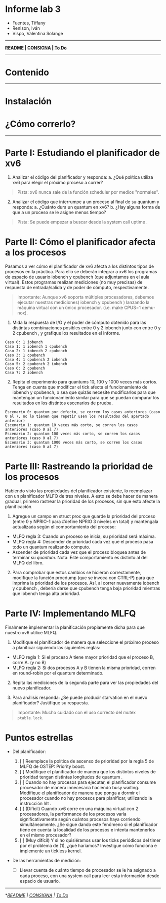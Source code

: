 # Informe lab 3

- Fuentes, Tiffany
- Renison, Iván
- Vispo, Valentina Solange

---

**[README](README.md) | [CONSIGNA](consigna.md) | [To Do](todo.md)**

---

# Contenido

---

# Instalación

# ¿Cómo correrlo?

---

# Parte I: Estudiando el planificador de xv6

1. Analizar el código del planificador y responda:
a. ¿Qué política utiliza xv6 para elegir el próximo proceso a correr?

> Pista: xv6 nunca sale de la función scheduler por medios "normales".

2. Analizar el código que interrumpe a un proceso al final de su quantum y responda:
a. ¿Cuánto dura un quantum en xv6?
b. ¿Hay alguna forma de que a un proceso se le asigne menos tiempo?

> Pista: Se puede empezar a buscar desde la system call uptime .

# Parte II: Cómo el planificador afecta a los procesos

Pasamos a ver cómo el planificador de xv6 afecta a los distintos tipos de procesos en la práctica. Para ello se deberán integrar a xv6 los programas de espacio de
usuario iobench y cpubench (que adjuntamos en el aula virtual). Estos programas realizan mediciones (no muy precisas) de respuesta de entrada/salida y de
poder de cómputo, respectivamente.

> Importante: Aunque xv6 soporta múltiples procesadores, debemos ejecutar nuestras mediciones( iobench y cpubench ) lanzando la máquina virtual con un único procesador. (i.e. make CPUS=1 qemu-nox).

1. Mida la respuesta de I/O y el poder de cómputo obtenido para las distintas combinaciones posibles entre 0 y 2 iobench junto con entre 0 y 2 cpubench , y
grafique los resultados en el informe.

```
Caso 0: 1 iobench
Caso 1: 1 iobench 1 cpubench
Caso 2: 1 iobench 2 cpubench
Caso 3: 1 cpubench
Caso 4: 1 cpubench 2 iobench
Caso 5: 2 cpubench 2 iobench
Caso 6: 2 cpubench
Caso 7: 2 iobench
```

2. Repita el experimento para quantums 10, 100 y 1000 veces más cortos. Tenga en cuenta que modificar el tick afecta el funcionamiento de iobench y cpubench, o sea que quizás necesite modificarlos para que mantengan un funcionamiento similar para que se puedan comparar los resultados en los distintos escenarios de prueba.

```
Escenario 0: quantum por defecto, se corren los casos anteriores (caso 0 al 7, no lo tienen que repetir usen los resultados del apartado anterior)
Escenario 1: quantum 10 veces más corto, se corren los casos anteriores (caso 0 al 7)
Escenario 2: quantum 100 veces más corto, se corren los casos anteriores (caso 0 al 7)
Escenario 3: quantum 1000 veces más corto, se corren los casos anteriores (caso 0 al 7)
```

# Parte III: Rastreando la prioridad de los procesos

Habiendo visto las propiedades del planificador existente, lo reemplazar con un planificador MLFQ de tres niveles. A esto se debe hacer de manera gradual, primero
rastrear la prioridad de los procesos, sin que esto afecte la planificación.

1. Agregue un campo en struct proc que guarde la prioridad del proceso (entre 0 y NPRIO-1 para #define NPRIO 3 niveles en total) y manténgala
actualizada según el comportamiento del proceso:

- MLFQ regla 3: Cuando un proceso se inicia, su prioridad será máxima.
- MLFQ regla 4: Descender de prioridad cada vez que el proceso pasa todo un quantum realizando cómputo.
- Ascender de prioridad cada vez que el proceso bloquea antes de terminar su *quantum*. Nota: Este comportamiento es distinto al del MLFQ del libro.

2. Para comprobar que estos cambios se hicieron correctamente, modifique la función procdump (que se invoca con CTRL-P) para que imprima la prioridad
de los procesos. Así, al correr nuevamente iobench y cpubench , debería darse que cpubench tenga baja prioridad mientras que iobench tenga alta prioridad.

# Parte IV: Implementando MLFQ

Finalmente implementar la planificación propiamente dicha para que nuestro xv6 utilice MLFQ.
1. Modifique el planificador de manera que seleccione el próximo proceso a planificar siguiendo las siguientes reglas:
- MLFQ regla 1: Si el proceso A tiene mayor prioridad que el proceso B, corre A. (y no B)
- MLFQ regla 2: Si dos procesos A y B tienen la misma prioridad, corren en round-robin por el quantum determinado.

2. Repita las mediciones de la segunda parte para ver las propiedades del nuevo planificador.

3. Para análisis responda: ¿Se puede producir starvation en el nuevo planificador? Justifique su respuesta.

> Importante: Mucho cuidado con el uso correcto del mutex `ptable.lock`.

# Puntos estrellas

- Del planificador:
    1. [ ] Reemplace la política de ascenso de prioridad por la regla 5 de MLFQ de OSTEP: Priority boost.
    2. [ ] Modifique el planificador de manera que los distintos niveles de prioridad tengan distintas longitudes de quantum .
    3. [ ] Cuando no hay procesos para ejecutar, el planificador consume procesador de manera innecesaria haciendo busy waiting. Modifique el planificador de
    manera que ponga a dormir el procesador cuando no hay procesos para planificar, utilizando la instrucción hlt .
    4. [ ] (Difícil) Cuando xv6 corre en una máquina virtual con 2 procesadores, la performance de los procesos varía significativamente según cuántos
    procesos haya corriendo simultáneamente. ¿Se sigue dando este fenómeno si el planificador tiene en cuenta la localidad de los procesos e intenta
    mantenerlos en el mismo procesador?
    5. [ ] (Muy difícil) Y si no quisiéramos usar los ticks periódicos del timer por el problema de (1), ¿qué haríamos? Investigue cómo funciona e implemente un
    tickless kernel.

- De las herramientas de medición:
    - [ ] Llevar cuenta de cuánto tiempo de procesador se le ha asignado a cada proceso, con una system call para leer esta información desde espacio de
usuario.

---

**[README](README.md) | [CONSIGNA](consigna.md) | [To Do](todo.md)*